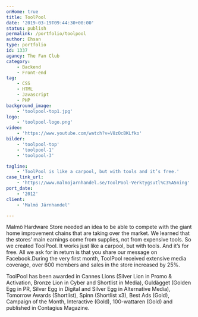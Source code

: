 ```yaml
---
onHome: true
title: ToolPool
date: '2019-03-19T09:44:30+00:00'
status: publish
permalink: /portfolio/toolpool
author: Ehsan
type: portfolio
id: 1337
agancy: The Fan Club
category:
    - Backend
    - Front-end
tag:
    - CSS
    - HTML
    - Javascript
    - PHP
background_image:
    - 'toolpool-top1.jpg'
logo:
    - 'toolpool-logo.png'
video:
    - 'https://www.youtube.com/watch?v=V8zOcBKLfko'
bilder:
    - 'toolpool-top'
    - 'toolpool-1'
    - 'toolpool-3'

tagline:
    - 'ToolPool is like a carpool, but with tools and it’s free.'
case_link_url:
    - 'https://www.malmojarnhandel.se/ToolPool-Verktygsutl%C3%A5ning'
port_date:
    - '2012'
client:
    - 'Malmö Järnhandel'

---
```

Malmö Hardware Store needed an idea to be able to compete with the giant home improvement chains that are taking over the market. We learned that the stores’ main earnings come from supplies, not from expensive tools. So we created ToolPool. It works just like a carpool, but with tools. And it’s for free. All we ask for in return is that you share our message on Facebook.During the very first month, ToolPool received extensive media coverage, over 600 members and sales in the store increased by 25%.

ToolPool has been awarded in Cannes Lions (Silver Lion in Promo &amp; Activation, Bronze Lion in Cyber and Shortlist in Media), Guldägget (Golden Egg in PR, Silver Egg in Digital and Silver Egg in Alternative Media), Tomorrow Awards (Shortlist), Spinn (Shortlist x3), Best Ads (Gold), Campaign of the Month, Interactive (Gold), 100-wattaren (Gold) and published in Contagius Magazine.